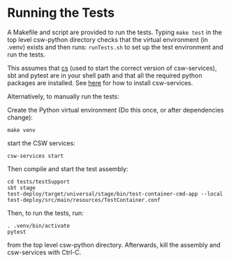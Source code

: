 # Running the Tests

A Makefile and script are provided to run the tests.
Typing `make test` in the top level csw-python directory checks that the virtual environment (in .venv) exists
and then runs: `runTests.sh` to set up the test environment and run the tests.

This assumes that [cs](https://get-coursier.io/) (used to start the correct version of csw-services), 
sbt and pytest are in your shell path and that all the required python packages are installed. See [here](https://tmtsoftware.github.io/csw/apps/cswservices.html) for 
how to install csw-services.

Alternatively, to manually run the tests: 

Create the Python virtual environment (Do this once, or after dependencies change):

    make venv

start the CSW services:

    csw-services start

Then compile and start the test assembly:

    cd tests/testSupport
    sbt stage
    test-deploy/target/universal/stage/bin/test-container-cmd-app --local test-deploy/src/main/resources/TestContainer.conf

Then, to run the tests, run:

    . .venv/bin/activate
    pytest

from the top level csw-python directory. Afterwards, kill the assembly and csw-services with Ctrl-C.

